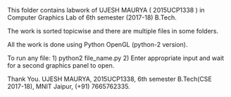 This folder contains labwork of UJESH MAURYA ( 2015UCP1338 ) in Computer Graphics Lab of 6th semester (2017-18) B.Tech.

The work is sorted topicwise and there are multiple files in some folders.

All the work is done using Python OpenGL (python-2 version).

To run any file:
	1) python2 file_name.py
	2) Enter appropriate input and wait for a second graphics panel to open.

Thank You.
UJESH MAURYA,
2015UCP1338,
6th semester B.Tech(CSE 2017-18),
MNIT Jaipur,
(+91) 7665762335.